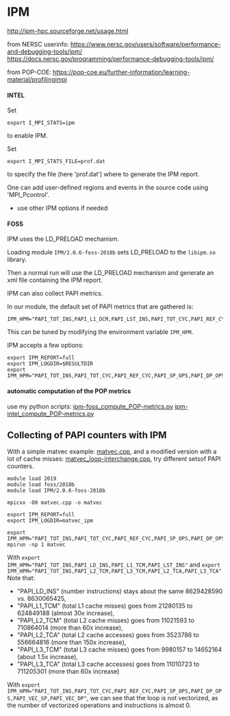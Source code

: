 # IPM
http://ipm-hpc.sourceforge.net/usage.html

from NERSC userinfo: https://www.nersc.gov/users/software/performance-and-debugging-tools/ipm/
https://docs.nersc.gov/programming/performance-debugging-tools/ipm/

from POP-COE: https://pop-coe.eu/further-information/learning-material/profilingimpi

#### INTEL
Set
```
export I_MPI_STATS=ipm
```
to enable IPM.

Set
```
export I_MPI_STATS_FILE=prof.dat
```
to specify the file (here 'prof.dat') where to generate the IPM report.

One can add user-defined regions and events in the source code using 'MPI_Pcontrol'.

+ use other IPM options if needed


#### FOSS
IPM uses the LD_PRELOAD mechanism.

Loading module `IPM/2.0.6-foss-2018b` sets LD_PRELOAD to the `libipm.so` library.

Then a normal run will use the LD_PRELOAD mechanism and generate an xml file containing the IPM report.


IPM can also collect PAPI metrics.

In our module, the default set of PAPI metrics that are gathered is:
```
IPM_HPM="PAPI_TOT_INS,PAPI_L1_DCM,PAPI_LST_INS,PAPI_TOT_CYC,PAPI_REF_CYC,PAPI_RES_STL,PAPI_STL_ICY,PAPI_STL_CCY"
```
This can be tuned by modifying the environment variable `IPM_HPM`.


IPM accepts a few options:
```
export IPM_REPORT=full
export IPM_LOGDIR=$RESULTDIR
export IPM_HPM="PAPI_TOT_INS,PAPI_TOT_CYC,PAPI_REF_CYC,PAPI_SP_OPS,PAPI_DP_OPS,PAPI_VEC_SP,PAPI_VEC_DP"
```


#### automatic computation of the POP metrics
use my python scripts:
[ipm-foss_compute_POP-metrics.py](ipm-foss_compute_POP-metrics.py)
[ipm-intel_compute_POP-metrics.py](ipm-intel_compute_POP-metrics.py)





## Collecting of PAPI counters with IPM
With a simple matvec example: [matvec.cpp](matvec/matvec.cpp), and a modified version with a lot of cache misses: [matvec_loop-interchange.cpp](matvec/matvec_loop-interchange.cpp), try different setsof PAPI counters.
```
module load 2019
module load foss/2018b
module load IPM/2.0.6-foss-2018b

mpicxx -O0 matvec.cpp -o matvec

export IPM_REPORT=full
export IPM_LOGDIR=matvec_ipm

export IPM_HPM="PAPI_TOT_INS,PAPI_TOT_CYC,PAPI_REF_CYC,PAPI_SP_OPS,PAPI_DP_OPS,PAPI_VEC_SP,PAPI_VEC_DP"
mpirun -np 1 matvec
```


With `export IPM_HPM="PAPI_TOT_INS,PAPI_LD_INS,PAPI_L1_TCM,PAPI_LST_INS"` and `export IPM_HPM="PAPI_TOT_INS,PAPI_L2_TCM,PAPI_L3_TCM,PAPI_L2_TCA,PAPI_L3_TCA"`
Note that:
- "PAPI_LD_INS" (number instructions) stays about the same 8629428590 vs. 8630065425,
- "PAPI_L1_TCM" (total L1 cache misses) goes from  21280135 to 624849188 (almost 30x increase),
- "PAPI_L2_TCM" (total L2 cache misses) goes from  11021593 to 710864014 (more than 60x increase),
- "PAPI_L2_TCA" (total L2 cache accesses) goes from 3523786 to 556664816 (more than 150x increase),
- "PAPI_L3_TCM" (total L3 cache misses) goes from  9980157 to 14652164 (about 1.5x increase),
- "PAPI_L3_TCA" (total L3 cache accesses) goes from 11010723 to 711205301 (more than 60x increase)

With `export IPM_HPM="PAPI_TOT_INS,PAPI_TOT_CYC,PAPI_REF_CYC,PAPI_SP_OPS,PAPI_DP_OPS,PAPI_VEC_SP,PAPI_VEC_DP"`, we can see that the loop is not vectorized, as the number of vectorized operations and instructions is almost 0.
